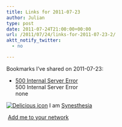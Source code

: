 ```yaml
---
title: Links for 2011-07-23
author: Julian
type: post
date: 2011-07-24T21:00:00+00:00
url: /2011/07/24/links-for-2011-07-23-2/
aktt_notify_twitter:
  - no

---
```

Bookmarks I&#8217;ve shared on 2011-07-23:

  * [500 Internal Server Error][1]  
    500 Internal Server Error  
    none

<p class="deliciouslink">
  <a href="https://del.icio.us/synesthesia" title="See all my bookmarks on del.icio.us"><img src="https://www.synesthesia.co.uk/images/deliciousicon.jpg" alt="Delicious icon" /></a>&nbsp;I am <a href="https://del.icio.us/synesthesia" title="See all my bookmarks on del.icio.us">Synesthesia</a>
</p>

<p class="deliciouslink">
  <a href="https://del.icio.us/network?add=synesthesia" title="Add me to your del.icio.us network"><img src="https://www.synesthesia.co.uk/images/add.gif" alt="" /></a>&nbsp;<a href="https://del.icio.us/network?add=synesthesia" title="Add me to your del.icio.us network">Add me to your network</a>
</p>

 [1]: https://feeds.delicious.com/v2/rss/synesthesia